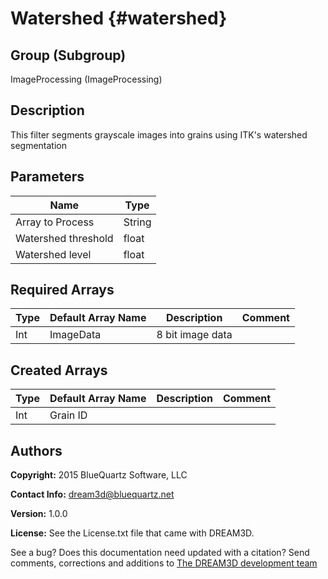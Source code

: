 Watershed {#watershed}
=====

## Group (Subgroup) ##
ImageProcessing (ImageProcessing)


## Description ##
This filter segments grayscale images into grains using ITK's watershed segmentation

## Parameters ##
| Name             | Type |
|------------------|------|
| Array to Process | String |
| Watershed threshold | float |
| Watershed level | float |

## Required Arrays ##

| Type | Default Array Name | Description | Comment |
|------|--------------------|-------------|---------|
| Int  | ImageData | 8 bit image data        | |


## Created Arrays ##

| Type | Default Array Name | Description | Comment |
|------|--------------------|-------------|---------|
| Int  | Grain ID | | |


## Authors ##

**Copyright:** 2015 BlueQuartz Software, LLC

**Contact Info:** dream3d@bluequartz.net

**Version:** 1.0.0

**License:**  See the License.txt file that came with DREAM3D.

See a bug? Does this documentation need updated with a citation? Send comments, corrections and additions to [The DREAM3D development team](mailto:dream3d@bluequartz.net?subject=Documentation%20Correction)




